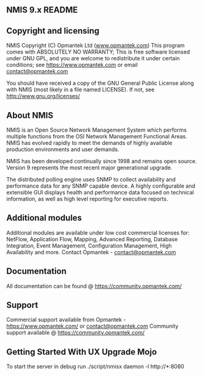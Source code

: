 NMIS 9.x README
---------------

## Copyright and licensing
NMIS Copyright (C) Opmantek Ltd (www.opmantek.com)
This program comes with ABSOLUTELY NO WARRANTY;
This is free software licensed under GNU GPL, and you are welcome to
redistribute it under certain conditions; see https://www.opmantek.com
or email contact@opmantek.com

You should have received a copy of the GNU General Public License
along with NMIS (most likely in a file named LICENSE).
If not, see <http://www.gnu.org/licenses/>

## About NMIS
NMIS is an Open Source Network Management System which performs multiple
functions from the OSI Network Management Functional Areas. NMIS has evolved
rapidly to meet the demands of highly available production environments and
user demands.

NMIS has been developed continually since 1998 and remains open source.
Version 9 represents the most recent major generational upgrade.

The distributed polling engine uses SNMP to collect availability
and performance data for any SNMP capable device. A highly configurable and
extensible GUI displays health and performance data focused on technical
information, as well as high level reporting for executive reports.

##  Additional modules
Additional modules are available under low cost commercial licenses for:
NetFlow, Application Flow, Mapping, Advanced Reporting,
Database Integration, Event Management, Configuration Management,
High Availability and more.
Contact Opmantek - contact@opmantek.com

## Documentation
All documentation can be found @ https://community.opmantek.com/

## Support
Commercial support available from Opmantek - https://www.opmantek.com/
or contact@opmantek.com
Community support available @ https://community.opmantek.com/


## Getting Started With UX Upgrade Mojo

To start the server in debug run ./script/nmisx daemon -l http://*:8080
